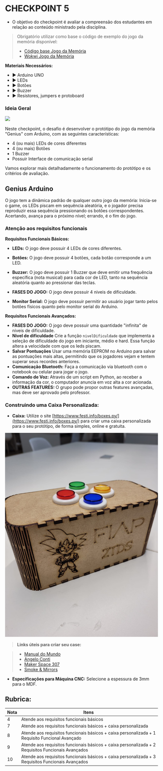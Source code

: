 # CHECKPOINT 5

- O objetivo do checkpoint é avaliar a compreensão dos estudantes em relação ao conteúdo ministrado pela disciplina.

> Obrigatório utilizar como base o código de exemplo do jogo da memória disponível:
>
>   - [Código base Jogo da Memória](jogomemoria/jogomemoria.ino)
>   - [Wokwi Jogo da Memória](https://wokwi.com/projects/409559148540388353)

**Materiais Necessários:**
    
- ▶️ Arduino UNO
- ▶️ LEDs
- ▶️ Botões
- ▶️ Buzzer
- ▶️ Resistores, jumpers e protoboard

### Ideia Geral

![](https://a-static.mlcdn.com.br/800x560/brinquedo-jogo-de-memoria-genius-original-estrela/brinquedos4fun/getl-02/39032d051bde243d3c66f081141c1ee9.jpg)

Neste checkpoint, o desafio é desenvolver o protótipo do jogo da memória "Genius" com Arduino, com as seguintes características:

- 4 (ou mais) LEDs de cores diferentes
- 4 (ou mais) Botões
- 1 Buzzer
- Possuir Interface de comunicação serial

Vamos explorar mais detalhadamente o funcionamento do protótipo e os critérios de avaliação.

## Genius Arduino

O jogo tem a dinâmica padrão de qualquer outro jogo da memória: Inicia-se o game, os LEDs piscam em sequência aleatória, e o jogador precisa reproduzir essa sequência pressionando os botões correspondentes. Acertando, avança para o próximo nível; errando, é o fim do jogo.

### Atenção aos requisitos funcionais

**Requisitos Funcionais Básicos:**

- **LEDs:** O jogo deve possuir 4 LEDs de cores diferentes.
- **Botões:** O jogo deve possuir 4 botões, cada botão corresponde a um LED.
- **Buzzer:** O jogo deve possuir 1 Buzzer que deve emitir uma frequência específica (nota musical) para cada cor de LED, tanto na sequência aleatória quanto ao pressionar das teclas.

- **FASES DO JOGO:** O jogo deve possuir 4 niveis de dificuldade.
- **Monitor Serial:** O jogo deve possuir permitir ao usuário jogar tanto pelos botões físicos quanto pelo monitor serial do Arduino.

**Requisitos Funcionais Avançados:**

- **FASES DO JOGO:** O jogo deve possuir uma quantidade "infinita" de niveis de dificuldade.
- **Nivel de dificuldade** Crie a função ``nivelDificuldade`` que implementa a seleção de dificuldade do jogo em iniciante, médio e hard. Essa função altera a velocidade com que os leds piscam.
- **Salvar Pontuações** Usar uma memória EEPROM no Arduino para salvar as pontuações mais altas, permitindo que os jogadores vejam e tentem superar seus recordes anteriores.
- **Comunicação Bluetooth:** Faça a comunicação via bluetooth com o notebook ou celular para jogar o jogo.
- **Comando de Voz:** Através de um script em Python, ao receber a informação da cor, o computador anuncia em voz alta a cor acionada.
- **OUTRAS FEATURES:** O grupo pode propor outras features avançadas, mas deve ser aprovado pelo professor.

### Construindo uma Caixa Personalizada:

- **Caixa:** Utilize o site [https://www.festi.info/boxes.py/](https://www.festi.info/boxes.py/) para criar uma caixa personalizada para o seu protótipo, de forma simples, online e gratuita.

![](genius-arduino.jpeg)

> **Links úteis para criar seu case:**

>    - [Manual do Mundo](https://www.youtube.com/watch?v=BwU0hSmWYdA&ab_channel=ManualdoMundo)
>    - [Angelo Conti](https://www.youtube.com/watch?v=4cI-WXnPCzU&ab_channel=AngeloConti)
>    - [Maker Space 307](https://www.youtube.com/watch?v=1wWAfO6k0t4&t=391s&ab_channel=MakerSpace307)
>    - [Smoke & Mirrors](https://www.youtube.com/watch?v=8q7HpDpOJ1U)

- **Especificações para Máquina CNC:** Selecione a espessura de 3mm para o MDF.

## **Rubrica:**

| Nota | Itens |
|------|-------|
| 4    | Atende aos requisitos funcionais básicos |
| 7    | Atende aos requisitos funcionais básicos + caixa personalizada|
| 8    | Atende aos requisitos funcionais básicos + caixa personalizada + 1 Requisito Funcional Avançado |
| 9    | Atende aos requisitos funcionais básicos + caixa personalizada + 2 Requisitos Funcionais Avançados |
| 10   | Atende aos requisitos funcionais básicos + caixa personalizada + 3 Requisitos Funcionais Avançados |